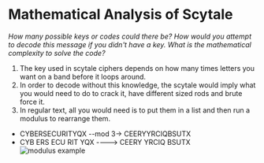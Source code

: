 # Mathematical Analysis of Scytale
*How many possible keys or codes could there be? How would you attempt to decode this message if you didn't have a key. What is the mathematical complexity to solve the code?*

1. The key used in scytale ciphers depends on how many times letters you want on a band before it loops around.
2. In order to decode without this knowledge, the scytale would imply what you would need to do to crack it, have different sized rods and brute force it.
3. In regular text, all you would need is to put them in a list and then run a modulus to rearrange them.
* CYBERSECURITYQX --mod 3-> CEERYYRCIQBSUTX
* CYB ERS ECU RIT YQX ----> CEERY YRCIQ BSUTX
![modulus example](https://cdn.kastatic.org/ka-perseus-images/7182f3b5a4573a4846e1297388c97516550c3fba.jpg)
